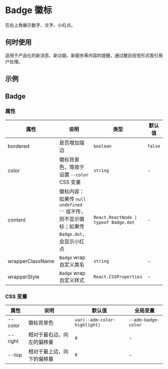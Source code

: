 # Badge 徽标

在右上角展示数字、文字、小红点。

## 何时使用

适用于产品化的新消息、新功能、新服务等内容的提醒，通过醒目视觉形式吸引用户处理。

## 示例

<code src="./demos/demo1.tsx"></code>

## Badge

### 属性

| 属性             | 说明                                                                                            | 类型                                  | 默认值  |
| ---------------- | ----------------------------------------------------------------------------------------------- | ------------------------------------- | ------- |
| bordered         | 是否增加描边                                                                                    | `boolean`                             | `false` |
| color            | 徽标背景色，等效于设置 `--color` CSS 变量                                                       | `string`                              | -       |
| content          | 徽标内容：如果传 `null` `undefined` `''` 或不传，则不显示徽标；如果传 `Badge.dot`，会显示小红点 | `React.ReactNode \| typeof Badge.dot` | -       |
| wrapperClassName | `Badge` wrap 自定义类名                                                                         | `string`                              | -       |
| wrapperStyle     | `Badge` wrap 自定义样式                                                                         | `React.CSSProperties`                 | -       |

### CSS 变量

| 属性    | 说明                       | 默认值                       | 全局变量            |
| ------- | -------------------------- | ---------------------------- | ------------------- |
| --color | 徽标背景色                 | `var(--adm-color-highlight)` | `--adm-badge-color` |
| --right | 相对于最右边，向左的偏移量 | `0`                          | -                   |
| --top   | 相对于最上边，向下的偏移量 | `0`                          | -                   |
